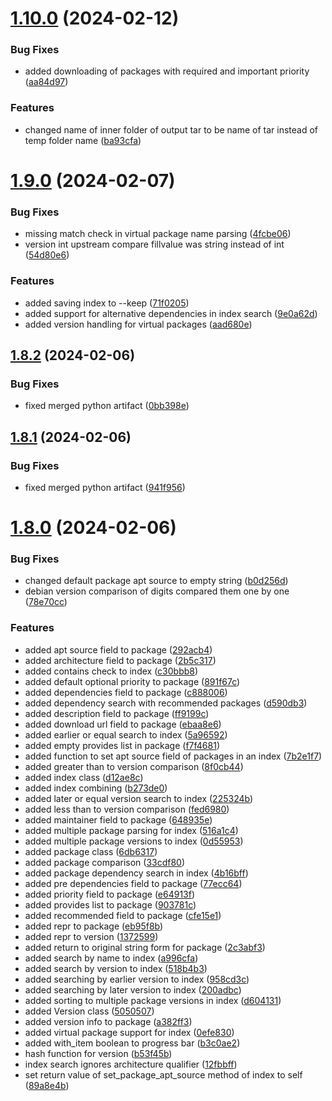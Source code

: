 # [1.10.0](https://github.com/RonTamG/pyapt/compare/v1.9.0...v1.10.0) (2024-02-12)


### Bug Fixes

* added downloading of packages with required and important priority ([aa84d97](https://github.com/RonTamG/pyapt/commit/aa84d97100cbcbefa82b51f1eabdc39e8f243979))


### Features

* changed name of inner folder of output tar to be name of tar instead of temp folder name ([ba93cfa](https://github.com/RonTamG/pyapt/commit/ba93cfa0bf90b56805922f58e2aef85d3ae9769f))



# [1.9.0](https://github.com/RonTamG/pyapt/compare/v1.8.2...v1.9.0) (2024-02-07)


### Bug Fixes

* missing match check in virtual package name parsing ([4fcbe06](https://github.com/RonTamG/pyapt/commit/4fcbe060903b6a37e97d2b9891e60b82ccd18cfd))
* version int upstream compare fillvalue was string instead of int ([54d80e6](https://github.com/RonTamG/pyapt/commit/54d80e630df711c83bb4fc69b87137ddbb99a867))


### Features

* added saving index to --keep ([71f0205](https://github.com/RonTamG/pyapt/commit/71f0205889145593ce661be53a0f42f9a6bfcb39))
* added support for alternative dependencies in index search ([9e0a62d](https://github.com/RonTamG/pyapt/commit/9e0a62df59f295f152cc87bad45dff86a8100e67))
* added version handling for virtual packages ([aad680e](https://github.com/RonTamG/pyapt/commit/aad680e868ed629f9e906f323752b2c09c5f386d))



## [1.8.2](https://github.com/RonTamG/pyapt/compare/v1.8.1...v1.8.2) (2024-02-06)


### Bug Fixes

* fixed merged python artifact ([0bb398e](https://github.com/RonTamG/pyapt/commit/0bb398e010397c0a8fdec509e4fe06d5f6d1eff5))



## [1.8.1](https://github.com/RonTamG/pyapt/compare/v1.8.0...v1.8.1) (2024-02-06)


### Bug Fixes

* fixed merged python artifact ([941f956](https://github.com/RonTamG/pyapt/commit/941f95692b1bb387c8e6af547fe4530af6d47d17))



# [1.8.0](https://github.com/RonTamG/pyapt/compare/v1.7.0...v1.8.0) (2024-02-06)


### Bug Fixes

* changed default package apt source to empty string ([b0d256d](https://github.com/RonTamG/pyapt/commit/b0d256d48d360c761de8bbbf4cc69f599d65499e))
* debian version comparison of digits compared them one by one ([78e70cc](https://github.com/RonTamG/pyapt/commit/78e70cc4dc0f370067b6ff987e31cc388fa04f0b))


### Features

* added apt source field to package ([292acb4](https://github.com/RonTamG/pyapt/commit/292acb4a128ee529e8b489676b05f1e2b8c07f8e))
* added architecture field to package ([2b5c317](https://github.com/RonTamG/pyapt/commit/2b5c317906217b86c0b89a21f64c125dcee64956))
* added contains check to index ([c30bbb8](https://github.com/RonTamG/pyapt/commit/c30bbb8b14d9f25d9e97daaae75acb116214b56f))
* added default optional priority to package ([891f67c](https://github.com/RonTamG/pyapt/commit/891f67c1a222451c5d0da6dfb0bb30a7ef7394d6))
* added dependencies field to package ([c888006](https://github.com/RonTamG/pyapt/commit/c888006590bdfd8356b8e84c00c4ff3a7951d79a))
* added dependency search with recommended packages ([d590db3](https://github.com/RonTamG/pyapt/commit/d590db3382a11dfc38733f592d1dccc34aff2a47))
* added description field to package ([ff9199c](https://github.com/RonTamG/pyapt/commit/ff9199cac54d04e8b8c4b6b93163111e9272c775))
* added download url field to package ([ebaa8e6](https://github.com/RonTamG/pyapt/commit/ebaa8e69161a84b7950d6fad13d9c46656aae50e))
* added earlier or equal search to index ([5a96592](https://github.com/RonTamG/pyapt/commit/5a96592c404d5b5b8bac0556c90eff5063592400))
* added empty provides list in package ([f7f4681](https://github.com/RonTamG/pyapt/commit/f7f4681651ff136cb37d11d7cccb34b69086a202))
* added function to set apt source field of packages in an index ([7b2e1f7](https://github.com/RonTamG/pyapt/commit/7b2e1f7c8919868c26c769de432aecd8fea0072b))
* added greater than to version comparison ([8f0cb44](https://github.com/RonTamG/pyapt/commit/8f0cb446babe48a15066f7f3b5f1b53aafc1fc57))
* added index class ([d12ae8c](https://github.com/RonTamG/pyapt/commit/d12ae8c333b73cd66c8a18f7fc868aa2f0b5819b))
* added index combining ([b273de0](https://github.com/RonTamG/pyapt/commit/b273de0c4a71fb4588827b5025b944cf958c4086))
* added later or equal version search to index ([225324b](https://github.com/RonTamG/pyapt/commit/225324b02bc8212754afd8bf3766c5dd88035c40))
* added less than to version comparison ([fed6980](https://github.com/RonTamG/pyapt/commit/fed6980176eba7431a48fedd5a7a0745c4ef68bd))
* added maintainer field to package ([648935e](https://github.com/RonTamG/pyapt/commit/648935e9069a5dc6dd00d1d70591ddb343e8a006))
* added multiple package parsing for index ([516a1c4](https://github.com/RonTamG/pyapt/commit/516a1c4fc014b348341199afad13c76cc8ecd3f3))
* added multiple package versions to index ([0d55953](https://github.com/RonTamG/pyapt/commit/0d559539fab5c254d24c4a85830e40e54b297089))
* added package class ([6db6317](https://github.com/RonTamG/pyapt/commit/6db6317b0bdcdd471b2e24afcfa91649baad77aa))
* added package comparison ([33cdf80](https://github.com/RonTamG/pyapt/commit/33cdf80fc35135a859b84b34f114099eda2f0732))
* added package dependency search in index ([4b16bff](https://github.com/RonTamG/pyapt/commit/4b16bff268506e2568651381df1624fe36611e6e))
* added pre dependencies field to package ([77ecc64](https://github.com/RonTamG/pyapt/commit/77ecc644642693cdf889ba7870587525ed04bd4e))
* added priority field to package ([e64913f](https://github.com/RonTamG/pyapt/commit/e64913f3b3182d8605460d578dd0ab43d6d451d7))
* added provides list to package ([903781c](https://github.com/RonTamG/pyapt/commit/903781cc3e30843ad0affba7322154a145601e4f))
* added recommended field to package ([cfe15e1](https://github.com/RonTamG/pyapt/commit/cfe15e1b11381ca648845854c2df620dda21bb27))
* added repr to package ([eb95f8b](https://github.com/RonTamG/pyapt/commit/eb95f8bad5fd8a16dbcbc6078e44351aa37f2b20))
* added repr to version ([1372599](https://github.com/RonTamG/pyapt/commit/1372599b217c33368ee2a2efab0b9aefbc648d0a))
* added return to original string form for package ([2c3abf3](https://github.com/RonTamG/pyapt/commit/2c3abf39410158209cc3967a26f2ed509872cbc0))
* added search by name to index ([a996cfa](https://github.com/RonTamG/pyapt/commit/a996cfac2c1159a799c090280cf003e019a1919e))
* added search by version to index ([518b4b3](https://github.com/RonTamG/pyapt/commit/518b4b341bd1ff1556627df97b6d400d17ef7a40))
* added searching by earlier version to index ([958cd3c](https://github.com/RonTamG/pyapt/commit/958cd3c96bcfa1883647a85bbf51115e97c45393))
* added searching by later version to index ([200adbc](https://github.com/RonTamG/pyapt/commit/200adbcd5dcceb3d42793c4abc89fd00cf4f9b30))
* added sorting to multiple package versions in index ([d604131](https://github.com/RonTamG/pyapt/commit/d60413185a288b0454286617bb52dfa298962188))
* added Version class ([5050507](https://github.com/RonTamG/pyapt/commit/5050507811a8931272e83b113bd0a9463fb367cf))
* added version info to package ([a382ff3](https://github.com/RonTamG/pyapt/commit/a382ff3304dcd21a29a0e374bff5d3cb9fac6dbb))
* added virtual package support for index ([0efe830](https://github.com/RonTamG/pyapt/commit/0efe83015e695e0dd8e7d2dae6f5d9b0c9b3a594))
* added with_item boolean to progress bar ([b3c0ae2](https://github.com/RonTamG/pyapt/commit/b3c0ae25f28cb6d2511f4e8ed81800c1358bbc9c))
* hash function for version ([b53f45b](https://github.com/RonTamG/pyapt/commit/b53f45b334a69e498a1e3b1be2eb265624d99c43))
* index search ignores architecture qualifier ([12fbbff](https://github.com/RonTamG/pyapt/commit/12fbbff8732931ac233c4705bfce80aa49d85a9b))
* set return value of set_package_apt_source method of index to self ([89a8e4b](https://github.com/RonTamG/pyapt/commit/89a8e4b4d055eac8e743264a979e2579890ce202))



